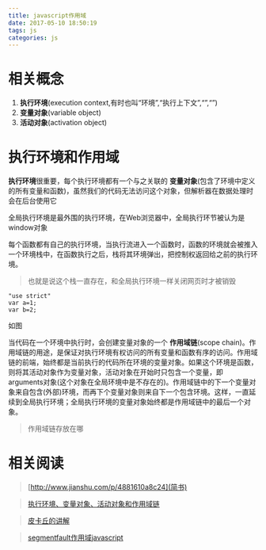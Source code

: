 ```yaml
---
title: javascript作用域
date: 2017-05-10 18:50:19
tags: js
categories: js
---
```


# 相关概念 #
1. **执行环境**(execution context,有时也叫“环境”,“执行上下文”,“”,“”)
2. **变量对象**(variable object)
3. **活动对象**(activation object)

# 执行环境和作用域 #
**执行环境**很重要，每个执行环境都有一个与之关联的 **变量对象**(包含了环境中定义的所有变量和函数)，虽然我们的代码无法访问这个对象，但解析器在数据处理时会在后台使用它

全局执行环境是最外围的执行环境，在Web浏览器中，全局执行环节被认为是window对象
 
每个函数都有自己的执行环境，当执行流进入一个函数时，函数的环境就会被推入一个环境栈中，在函数执行之后，栈将其环境弹出，把控制权返回给之前的执行环境。
>也就是说这个栈一直存在，和全局执行环境一样关闭网页时才被销毁

    "use strict"    
    var a=1;
    var b=2; 

如图

当代码在一个环境中执行时，会创建变量对象的一个 **作用域链**(scope chain)。作用域链的用途，是保证对执行环境有权访问的所有变量和函数有序的访问。作用域链的前端，始终都是当前执行的代码所在环境的变量对象。如果这个环境是函数，则将其活动对象作为变量对象，活动对象在开始时只包含一个变量，即arguments对象(这个对象在全局环境中是不存在的)。作用域链中的下一个变量对象来自包含(外部)环境，而再下个变量对象则来自下一个包含环境。这样，一直延续到全局执行环境；全局执行环境的变量对象始终都是作用域链中的最后一个对象。

>作用域链存放在哪

# 相关阅读 #
>[http://www.jianshu.com/p/4881610a8c24](简书)

>[执行环境、变量对象、活动对象和作用域链](http://www.cnblogs.com/jacksplwxy/p/6725850.html)

>[皮卡丘的讲解](https://github.com/dwqs/blog/issues/18)

>[segmentfault作用域javascript](https://segmentfault.com/a/1190000004676747)